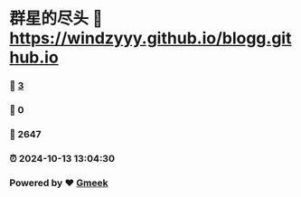 # 群星的尽头 :link: https://windzyyy.github.io/blogg.github.io 
### :page_facing_up: [3](https://windzyyy.github.io/blogg.github.io/tag.html) 
### :speech_balloon: 0 
### :hibiscus: 2647 
### :alarm_clock: 2024-10-13 13:04:30 
### Powered by :heart: [Gmeek](https://github.com/Meekdai/Gmeek)
